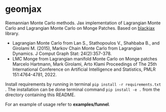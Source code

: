 # geomjax
 Riemannian Monte Carlo methods. Jax implementation of Lagrangian Monte Carlo and Lagrangian Monte Carlo on Monge Patches. Based on [blackjax](https://github.com/blackjax-devs/blackjax) library.

 * Lagrangian Monte Carlo from Lan S., Stathopoulos V., Shahbaba B., and Girolami M. (2015), Markov Chain Monte Carlo from Lagrangian Dynamics. J Comput Graph Stat: 24(2):357-378.
 * LMC Monge from Lagrangian manifold Monte Carlo on Monge patches Marcelo Hartmann, Mark Girolami, Arto Klami Proceedings of The 25th International Conference on Artificial Intelligence and Statistics, PMLR 151:4764-4781, 2022.

Install requirements by running in terminal `pip install -r requirements.txt` .
The installation can be done terminal command  `pip install -e .` from the directory containing this README.

For an example of usage refer to **examples/funnel**.


